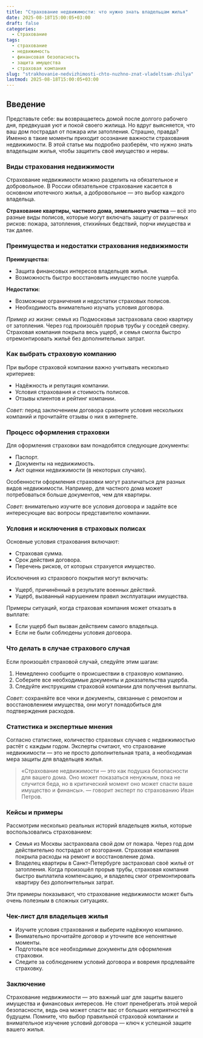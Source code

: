 ```yaml
---
title: "Страхование недвижимости: что нужно знать владельцам жилья"
date: 2025-08-18T15:00:05+03:00
draft: false
categories:
  - Страхование
tags:
  - страхование
  - недвижимость
  - финансовая безопасность
  - защита имущества
  - страховая компания
slug: "strakhovanie-nedvizhimosti-chto-nuzhno-znat-vladeltsam-zhilya"
lastmod: 2025-08-18T15:00:05+03:00
---
```




## Введение

Представьте себе: вы возвращаетесь домой после долгого рабочего дня, предвкушая уют и покой своего жилища. Но вдруг выясняется, что ваш дом пострадал от пожара или затопления. Страшно, правда? Именно в такие моменты приходит осознание важности страхования недвижимости. В этой статье мы подробно разберём, что нужно знать владельцам жилья, чтобы защитить своё имущество и нервы.

### Виды страхования недвижимости

Страхование недвижимости можно разделить на обязательное и добровольное. В России обязательное страхование касается в основном ипотечного жилья, а добровольное — это выбор каждого владельца.

**Страхование квартиры, частного дома, земельного участка** — всё это разные виды полисов, которые могут включать защиту от различных рисков: пожара, затопления, стихийных бедствий, порчи имущества и так далее.

### Преимущества и недостатки страхования недвижимости

**Преимущества:**
- Защита финансовых интересов владельцев жилья.
- Возможность быстро восстановить имущество после ущерба.

**Недостатки:**
- Возможные ограничения и недостатки страховых полисов.
- Необходимость внимательно изучать условия договора.

*Пример из жизни:* семья из Подмосковья застраховала свою квартиру от затопления. Через год произошёл прорыв трубы у соседей сверху. Страховая компания покрыла весь ущерб, и семья смогла быстро отремонтировать жильё без дополнительных затрат.

### Как выбрать страховую компанию

При выборе страховой компании важно учитывать несколько критериев:
- Надёжность и репутация компании.
- Условия страхования и стоимость полисов.
- Отзывы клиентов и рейтинг компании.

*Совет:* перед заключением договора сравните условия нескольких компаний и прочитайте отзывы о них в интернете.

### Процесс оформления страховки

Для оформления страховки вам понадобятся следующие документы:
- Паспорт.
- Документы на недвижимость.
- Акт оценки недвижимости (в некоторых случаях).

Особенности оформления страховки могут различаться для разных видов недвижимости. Например, для частного дома может потребоваться больше документов, чем для квартиры.

*Совет:* внимательно изучите все условия договора и задайте все интересующие вас вопросы представителю компании.

### Условия и исключения в страховых полисах

Основные условия страхования включают:
- Страховая сумма.
- Срок действия договора.
- Перечень рисков, от которых страхуется имущество.

Исключения из страхового покрытия могут включать:
- Ущерб, причинённый в результате военных действий.
- Ущерб, вызванный нарушением правил эксплуатации имущества.

Примеры ситуаций, когда страховая компания может отказать в выплате:
- Если ущерб был вызван действием самого владельца.
- Если не были соблюдены условия договора.

### Что делать в случае страхового случая

Если произошёл страховой случай, следуйте этим шагам:
1. Немедленно сообщите о происшествии в страховую компанию.
2. Соберите все необходимые документы и доказательства ущерба.
3. Следуйте инструкциям страховой компании для получения выплаты.

*Совет:* сохраняйте все чеки и документы, связанные с ремонтом и восстановлением имущества, они могут понадобиться для подтверждения расходов.

### Статистика и экспертные мнения

Согласно статистике, количество страховых случаев с недвижимостью растёт с каждым годом. Эксперты считают, что страхование недвижимости — это не просто дополнительная трата, а необходимая мера защиты для владельцев жилья.

> «Страхование недвижимости — это как подушка безопасности для вашего дома. Оно может показаться ненужным, пока не случится беда, но в критический момент оно может спасти ваше имущество и финансы». — говорит эксперт по страхованию Иван Петров.

### Кейсы и примеры

Рассмотрим несколько реальных историй владельцев жилья, которые воспользовались страхованием:
- Семья из Москвы застраховала свой дом от пожара. Через год дом действительно пострадал от возгорания. Страховая компания покрыла расходы на ремонт и восстановление дома.
- Владелец квартиры в Санкт-Петербурге застраховал своё жильё от затопления. Когда произошёл прорыв трубы, страховая компания быстро выплатила компенсацию, и владелец смог отремонтировать квартиру без дополнительных затрат.

Эти примеры показывают, что страхование недвижимости может быть очень полезным в сложных ситуациях.

### Чек-лист для владельцев жилья

- Изучите условия страхования и выберите надёжную компанию.
- Внимательно прочитайте договор и уточните все непонятные моменты.
- Подготовьте все необходимые документы для оформления страховки.
- Следите за соблюдением условий договора и вовремя продлевайте страховку.

### Заключение

Страхование недвижимости — это важный шаг для защиты вашего имущества и финансовых интересов. Не стоит пренебрегать этой мерой безопасности, ведь она может спасти вас от больших неприятностей в будущем. Помните, что выбор правильной страховой компании и внимательное изучение условий договора — ключ к успешной защите вашего жилья.

